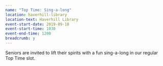 ```yaml
---
name: "Top Time: Sing-a-long"
location: haverhill-library
location-text: Haverhill Library
event-start-date: 2019-09-18
event-start-time: 1030
event-end-time: 1200
breadcrumb: y
---
```


Seniors are invited to lift their spirits with a fun sing-a-long in our regular Top Time slot.
